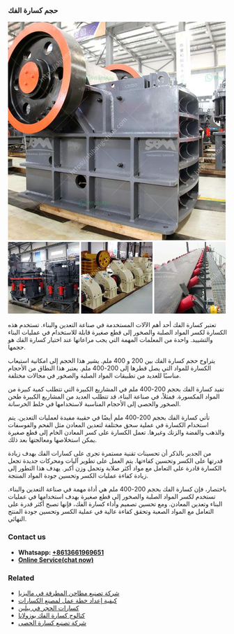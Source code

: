 <h3>حجم كسارة الفك</h3><img src='1701850839.jpg' alt=''><p>تعتبر كسارة الفك أحد أهم الآلات المستخدمة في صناعة التعدين والبناء. تستخدم هذه الكسارة لكسر المواد الصلبة والصخور إلى قطع صغيرة قابلة للاستخدام في عمليات البناء والتشييد. واحدة من المعلمات المهمة التي يجب مراعاتها عند اختيار كسارة الفك هو حجمها.</p><p>يتراوح حجم كسارة الفك بين 200 و 400 ملم. يشير هذا الحجم إلى امكانية استيعاب الكسارة للمواد التي يصل قطرها إلى 200-400 ملم. يعتبر هذا النطاق من الأحجام مناسبًا للعديد من تطبيقات المواد الصلبة والصخور في مجالات مختلفة.</p><p>تفيد كسارة الفك بحجم 200-400 ملم في المشاريع الكبيرة التي تتطلب كمية كبيرة من المواد المكسورة. فمثلاً، في صناعة البناء، قد تتطلب العديد من المشاريع الكبيرة طحن الصخور والحصى إلى الأحجام المناسبة لاستخدامها في خلط الخرسانة.</p><p>تأتي كسارة الفك بحجم 200-400 ملم أيضًا في حقيبة مفيدة لعمليات التعدين. يتم استخدام الكسارة في عملية سحق مختلفة لتعدين المعادن مثل الفحم والفوسفات والذهب والفضة والزنك وغيرها. تعمل الكسارة على كسر المعادن الخام إلى قطع صغيرة يمكن استخلاصها ومعالجتها بعد ذلك.</p><p>من الجدير بالذكر أن تحسينات تقنية مستمرة تجرى على كسارات الفك بهدف زيادة قدرتها على الكسر وتحسين كفاءتها. يتم العمل على تطوير آليات ومحركات جديدة تجعل الكسارة قادرة على التعامل مع مواد أكثر صلابة وتحمل وزن أكبر. يهدف هذا التطور إلى زيادة كفاءة عمليات الكسر وتحسين جودة المواد المنتجة.</p><p>باختصار، فإن كسارة الفك بحجم 200-400 ملم هي أداة مهمة في صناعة التعدين والبناء. تستخدم لكسر المواد الصلبة والصخور إلى قطع صغيرة بهدف استخدامها في عمليات البناء وتعدين المعادن. ومع تحسين تصميم وأداء كسارة الفك، فإنها تصبح أكثر قدرة على التعامل مع المواد الصعبة وتحقق كفاءة عالية في عملية الكسر وتحسين جودة المنتج النهائي.</p><h3>Contact us</h3><ul><li><strong>Whatsapp:&nbsp;<a href="https://wa.me/8613661969651">+8613661969651</a></strong></li><li><a href="https://swt.shibang-china.com/?git&amp;zhl&amp;حجم كسارة الفك"><strong>Online Service(chat now)</strong></a></li></ul><h3>Related</h3><ul><li><a href='شركة تصنيع مطاحن المطرقة في ماليزيا.md'>شركة تصنيع مطاحن المطرقة في ماليزيا</a></li><li><a href='كيفية إعداد خطة عمل لمصنع الكسارات.md'>كيفية إعداد خطة عمل لمصنع الكسارات</a></li><li><a href='كسارات الحجر في بيلين.md'>كسارات الحجر في بيلين</a></li><li><a href='كتالوج كسارة الفك بوزولانا.md'>كتالوج كسارة الفك بوزولانا</a></li><li><a href='شركة تصنيع كسارة الحصى.md'>شركة تصنيع كسارة الحصى</a></li></ul>